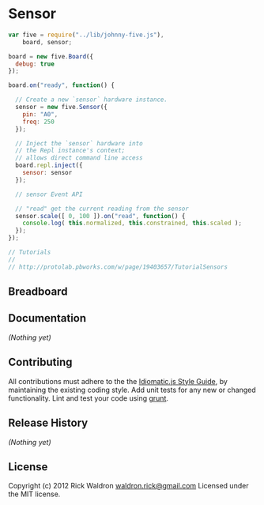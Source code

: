 # Sensor

```javascript
var five = require("../lib/johnny-five.js"),
    board, sensor;

board = new five.Board({
  debug: true
});

board.on("ready", function() {

  // Create a new `sensor` hardware instance.
  sensor = new five.Sensor({
    pin: "A0",
    freq: 250
  });

  // Inject the `sensor` hardware into
  // the Repl instance's context;
  // allows direct command line access
  board.repl.inject({
    sensor: sensor
  });

  // sensor Event API

  // "read" get the current reading from the sensor
  sensor.scale([ 0, 100 ]).on("read", function() {
    console.log( this.normalized, this.constrained, this.scaled );
  });
});

// Tutorials
//
// http://protolab.pbworks.com/w/page/19403657/TutorialSensors

```

## Breadboard




## Documentation

_(Nothing yet)_









## Contributing
All contributions must adhere to the the [Idiomatic.js Style Guide](https://github.com/rwldrn/idiomatic.js),
by maintaining the existing coding style. Add unit tests for any new or changed functionality. Lint and test your code using [grunt](https://github.com/cowboy/grunt).

## Release History
_(Nothing yet)_

## License
Copyright (c) 2012 Rick Waldron <waldron.rick@gmail.com>
Licensed under the MIT license.
